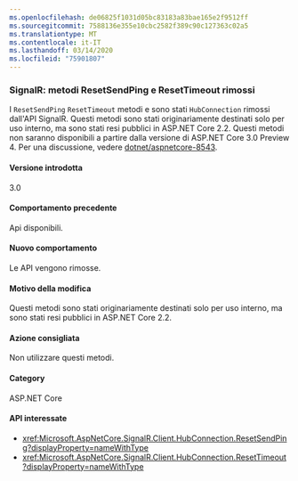 ```yaml
---
ms.openlocfilehash: de06825f1031d05bc83183a83bae165e2f9512ff
ms.sourcegitcommit: 7588136e355e10cbc2582f389c90c127363c02a5
ms.translationtype: MT
ms.contentlocale: it-IT
ms.lasthandoff: 03/14/2020
ms.locfileid: "75901807"
---
```

### <a name="signalr-hubconnection-resetsendping-and-resettimeout-methods-removed"></a>SignalR: metodi ResetSendPing e ResetTimeout rimossi

I `ResetSendPing` `ResetTimeout` metodi e sono stati `HubConnection` rimossi dall'API SignalR. Questi metodi sono stati originariamente destinati solo per uso interno, ma sono stati resi pubblici in ASP.NET Core 2.2. Questi metodi non saranno disponibili a partire dalla versione di ASP.NET Core 3.0 Preview 4. Per una discussione, vedere [dotnet/aspnetcore-8543](https://github.com/dotnet/aspnetcore/issues/8543).

#### <a name="version-introduced"></a>Versione introdotta

3.0

#### <a name="old-behavior"></a>Comportamento precedente

Api disponibili.

#### <a name="new-behavior"></a>Nuovo comportamento

Le API vengono rimosse.

#### <a name="reason-for-change"></a>Motivo della modifica

Questi metodi sono stati originariamente destinati solo per uso interno, ma sono stati resi pubblici in ASP.NET Core 2.2.

#### <a name="recommended-action"></a>Azione consigliata

Non utilizzare questi metodi.

#### <a name="category"></a>Category

ASP.NET Core

#### <a name="affected-apis"></a>API interessate

- <xref:Microsoft.AspNetCore.SignalR.Client.HubConnection.ResetSendPing?displayProperty=nameWithType>
- <xref:Microsoft.AspNetCore.SignalR.Client.HubConnection.ResetTimeout?displayProperty=nameWithType>

<!--

#### Affected APIs

- `M:Microsoft.AspNetCore.SignalR.Client.HubConnection.ResetSendPing`
- `M:Microsoft.AspNetCore.SignalR.Client.HubConnection.ResetTimeout`

-->
